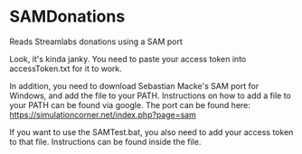 # SAMDonations
 Reads Streamlabs donations using a SAM port
 
 
Look, it's kinda janky. You need to paste your access token into accessToken.txt for it to work.


In addition, you need to download Sebastian Macke's SAM port for Windows, and add the file to your PATH. Instructions on how to add a file to your PATH can be found via google. 
The port can be found here: https://simulationcorner.net/index.php?page=sam


If you want to use the SAMTest.bat, you also need to add your access token to that file. Instructions can be found inside the file.